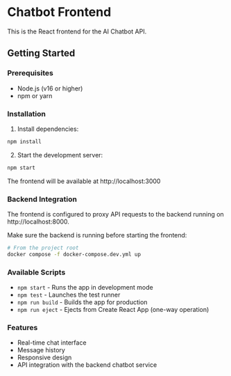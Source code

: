 # Chatbot Frontend

This is the React frontend for the AI Chatbot API.

## Getting Started

### Prerequisites

- Node.js (v16 or higher)
- npm or yarn

### Installation

1. Install dependencies:
```bash
npm install
```

2. Start the development server:
```bash
npm start
```

The frontend will be available at http://localhost:3000

### Backend Integration

The frontend is configured to proxy API requests to the backend running on http://localhost:8000.

Make sure the backend is running before starting the frontend:

```bash
# From the project root
docker compose -f docker-compose.dev.yml up
```

### Available Scripts

- `npm start` - Runs the app in development mode
- `npm test` - Launches the test runner
- `npm run build` - Builds the app for production
- `npm run eject` - Ejects from Create React App (one-way operation)

### Features

- Real-time chat interface
- Message history
- Responsive design
- API integration with the backend chatbot service
